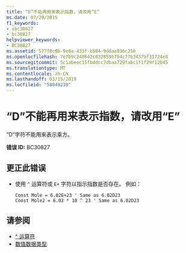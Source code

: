 ```yaml
---
title: “D”不能再用来表示指数，请改用“E”
ms.date: 07/20/2015
f1_keywords:
- vbc30827
- bc30827
helpviewer_keywords:
- BC30827
ms.assetid: 577f8c0b-9e8a-433f-b504-9ddaa936c250
ms.openlocfilehash: 7e7b9c248642c032859b794c77b3437af31724e8
ms.sourcegitcommit: 5c1abeec15fbddcc7dbaa729fabc1f1f29f12045
ms.translationtype: MT
ms.contentlocale: zh-CN
ms.lasthandoff: 03/15/2019
ms.locfileid: "58049238"
---
```

# <a name="d-can-no-longer-be-used-to-indicate-an-exponent-use-e-instead"></a>“D”不能再用来表示指数，请改用“E”
“D”字符不能用来表示乘方。  
  
 **错误 ID:** BC30827  
  
## <a name="to-correct-this-error"></a>更正此错误  
  
-   使用 `^` 运算符或 `E+` 字符以指示指数是否存在。 例如：  
  
    ```  
    Const Mole = 6.02E+23 ' Same as 6.02D23  
    Const Mole2 = 6.02 * 10 ^ 23 ' Same as 6.02D23  
    ```  
  
## <a name="see-also"></a>请参阅

- [^ 运算符](../../visual-basic/language-reference/operators/exponentiation-operator.md)
- [数值数据类型](../../visual-basic/programming-guide/language-features/data-types/numeric-data-types.md)
